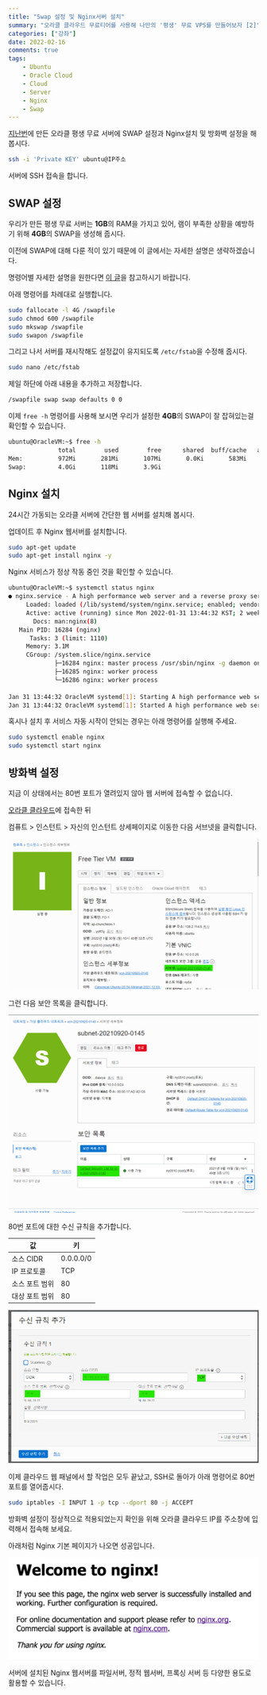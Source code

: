```yaml
---
title: "Swap 설정 및 Nginx서버 설치"
summary: "오라클 클라우드 무료티어를 사용해 나만의 '평생' 무료 VPS를 만들어보자 [2]"
categories: ["강좌"]
date: 2022-02-16
comments: true
tags:
    - Ubuntu
    - Oracle Cloud
    - Cloud
    - Server
    - Nginx
    - Swap
---
```


[지난번](https://blog.ny64.kr/posts/create-your-own-lifetime-free-server-using-oracle-cloud/)에 만든 오라클 평생 무료 서버에 SWAP 설정과 Nginx설치 및 방화벽 설정을 해 봅시다.

```sh
ssh -i 'Private KEY' ubuntu@IP주소
```

서버에 SSH 접속을 합니다.

## SWAP 설정

우리가 만든 평생 무료 서버는 **1GB**의 RAM을 가지고 있어, 램이 부족한 상황을 예방하기 위해 **4GB**의 SWAP을 생성해 줍시다.

이전에 SWAP에 대해 다룬 적이 있기 때문에 이 글에서는 자세한 설명은 생략하겠습니다.

명령어별 자세한 설명을 원한다면 [이 글](https://blog.ny64.kr/posts/setting-up-swap-on-raspberry-pi/)을 참고하시기 바랍니다.

아래 명령어를 차례대로 실행합니다.

```sh
sudo fallocate -l 4G /swapfile
sudo chmod 600 /swapfile
sudo mkswap /swapfile
sudo swapon /swapfile
```

그리고 나서 서버를 재시작해도 설정값이 유지되도록 `/etc/fstab`을 수정해 줍시다.

```sh
sudo nano /etc/fstab
```

제일 하단에 아래 내용을 추가하고 저장합니다.

```sh
/swapfile swap swap defaults 0 0
```

이제 `free -h` 명령어를 사용해 보시면 우리가 설정한 **4GB**의 SWAP이 잘 잡혀있는걸 확인할 수 있습니다.

```sh
ubuntu@OracleVM:~$ free -h
              total        used        free      shared  buff/cache   available
Mem:          972Mi       281Mi       107Mi       0.0Ki       583Mi       553Mi
Swap:         4.0Gi       118Mi       3.9Gi
```

## Nginx 설치

24시간 가동되는 오라클 서버에 간단한 웹 서버를 설치해 봅시다.

업데이트 후 Nginx 웹서버를 설치합니다.

```sh
sudo apt-get update
sudo apt-get install nginx -y
```

Nginx 서비스가 정상 작동 중인 것을 확인할 수 있습니다.

```sh
ubuntu@OracleVM:~$ systemctl status nginx
● nginx.service - A high performance web server and a reverse proxy server
     Loaded: loaded (/lib/systemd/system/nginx.service; enabled; vendor preset: enabled)
     Active: active (running) since Mon 2022-01-31 13:44:32 KST; 2 weeks 2 days ago
       Docs: man:nginx(8)
   Main PID: 16284 (nginx)
      Tasks: 3 (limit: 1110)
     Memory: 3.1M
     CGroup: /system.slice/nginx.service
             ├─16284 nginx: master process /usr/sbin/nginx -g daemon on; master_process on;
             ├─16285 nginx: worker process
             └─16286 nginx: worker process

Jan 31 13:44:32 OracleVM systemd[1]: Starting A high performance web server and a reverse proxy server...
Jan 31 13:44:32 OracleVM systemd[1]: Started A high performance web server and a reverse proxy server.
```

혹시나 설치 후 서비스 자동 시작이 안되는 경우는 아래 명령어를 실행해 주세요.

```sh
sudo systemctl enable nginx
sudo systemctl start nginx
```

## 방화벽 설정

지금 이 상태에서는 80번 포트가 열려있지 않아 웹 서버에 접속할 수 없습니다.

[오라클 클라우드](https://cloud.oracle.com/)에 접속한 뒤

컴퓨트 > 인스턴트 > 자신의 인스턴트 상세페이지로 이동한 다음 서브넷을 클릭합니다.

![인스턴트 상세페이지](./images/image01.png)

그런 다음 보안 목록을 클릭합니다.

![서브넷 상세페이지](./images/image02.png)

80번 포트에 대한 수신 규칙을 추가합니다.

| 값             | 키        |
| -------------- | --------- |
| 소스 CIDR      | 0.0.0.0/0 |
| IP 프로토콜    | TCP       |
| 소스 포트 범위 | 80        |
| 대상 포트 범위 | 80        |

![수신규칙 추가](./images/image03.png)

이제 클라우드 웹 패널에서 할 작업은 모두 끝났고, SSH로 돌아가 아래 명령어로 80번 포트를 열어줍시다.

```sh
sudo iptables -I INPUT 1 -p tcp --dport 80 -j ACCEPT
```

방화벽 설정이 정상적으로 적용되었는지 확인을 위해 오라클 클라우드 IP를 주소창에 입력해서 접속해 보세요.

아래처럼 Nginx 기본 페이지가 나오면 성공입니다.

![Welcome to the nginx!](./images/image04.png)

서버에 설치된 Nginx 웹서버를 파일서버, 정적 웹서버, 프록싱 서버 등 다양한 용도로 활용할 수 있습니다.
